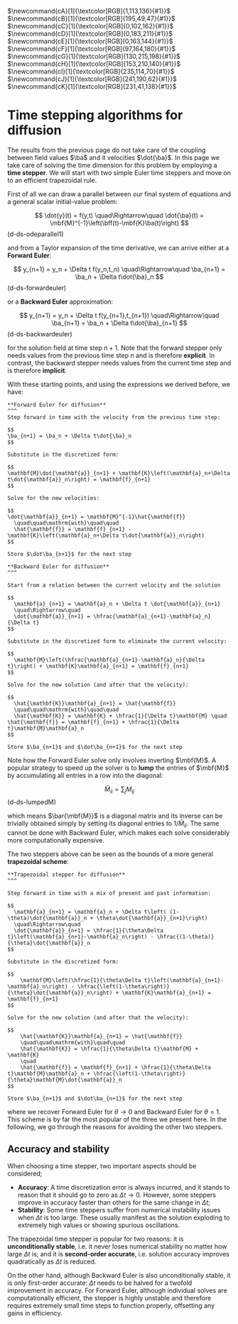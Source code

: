 $\newcommand{\E}{\\[3pt]}$
$\newcommand{\DE}{\\[6pt]}$
$\newcommand{\TE}{\\[9pt]}$
$\newcommand{\QE}{\\[12pt]}$
$\newcommand{\eps}{\varepsilon}$
$\newcommand{\beps}{\boldsymbol\eps}$
$\newcommand{\bsig}{\boldsymbol\sigma}$
$\newcommand{\dbdot}{\,\colon\!}$
$\newcommand{\hint}{\displaystyle\int}$
$\newcommand{\hsum}{\displaystyle\sum}$
$\newcommand{\alert}[1]{{\color{pdcolor9}#1}}$
$\newcommand{\gives}{\quad\Rightarrow\quad}$
$\newcommand{\ud}{\mathrm{d}}$
$\newcommand{\uf}{\mathrm{f}}$
$\newcommand{\bff}{\mathbf{f}}$
$\newcommand{\ba}{\mathbf{a}}$
$\newcommand{\bb}{\mathbf{b}}$
$\newcommand{\bc}{\mathbf{c}}$
$\newcommand{\bh}{\mathbf{h}}$
$\newcommand{\bn}{\mathbf{n}}$
$\newcommand{\bq}{\mathbf{q}}$
$\newcommand{\bt}{\mathbf{t}}$
$\newcommand{\bu}{\mathbf{u}}$
$\newcommand{\bv}{\mathbf{v}}$
$\newcommand{\bw}{\mathbf{w}}$
$\newcommand{\bx}{\mathbf{x}}$
$\newcommand{\bB}{\mathbf{B}}$
$\newcommand{\bD}{\mathbf{D}}$
$\newcommand{\bJ}{\mathbf{J}}$
$\newcommand{\bK}{\mathbf{K}}$
$\newcommand{\bM}{\mathbf{M}}$
$\newcommand{\bN}{\mathbf{N}}$
$\newcommand{\bP}{\mathbf{P}}$
$\newcommand{\bzero}{\mathbf{0}}$
$\newcommand{\pder}[2]{\frac{\partial #1}{\partial #2}}$
$\newcommand{\dder}[2]{\frac{\ud #1}{\ud #2}}$
$\newcommand{\pders}[3]{\frac{\partial^2 #1}{\partial #2 \partial #3}}$
$\newcommand{\lder}[2]{{\ud #1}/{\ud #2}}$
$\newcommand{\lpder}[2]{{\partial #1}/{\partial #2}}$
$\newcommand{\lpders}[3]{{\partial^2 #1}/{\partial #2 \partial #3}}$
$\newcommand{\hfrac}[2]{\displaystyle\frac{#1}{#2}}$
$\newcommand{\lfrac}[2]{{#1}/{#2}}$
$\newcommand{\hpder}[2]{\displaystyle\frac{\partial #1}{\partial #2}}$
$\newcommand{\myVec}[1]{\left\{ \begin{matrix} #1 \end{matrix} \right\}}$
$\newcommand{\myMat}[1]{\left[ \begin{matrix} #1 \end{matrix} \right]}$
$\newcommand{\sym}{\ensuremath{_\mathrm{s}}}$
$\newcommand{\dg}{\ensuremath{^\circ}}$
$\newcommand{\mbf}[1]{\mathbf{#1}}$
$\newcommand{\mrm}[1]{\mathrm{#1}}$
$\newcommand{\bs}[1]{\boldsymbol{#1}}$
$\newcommand{\T}{^\mathrm{T}}$

$\newcommand{cA}[1]{\textcolor[RGB]{1,113,136}{#1}}$
$\newcommand{cB}[1]{\textcolor[RGB]{195,49,47}{#1}}$
$\newcommand{cC}[1]{\textcolor[RGB]{0,102,162}{#1}}$
$\newcommand{cD}[1]{\textcolor[RGB]{0,183,211}{#1}}$
$\newcommand{cE}[1]{\textcolor[RGB]{0,163,144}{#1}}$
$\newcommand{cF}[1]{\textcolor[RGB]{97,164,180}{#1}}$
$\newcommand{cG}[1]{\textcolor[RGB]{130,215,198}{#1}}$
$\newcommand{cH}[1]{\textcolor[RGB]{153,210,140}{#1}}$
$\newcommand{cI}[1]{\textcolor[RGB]{235,114,70}{#1}}$
$\newcommand{cJ}[1]{\textcolor[RGB]{241,190,62}{#1}}$
$\newcommand{cK}[1]{\textcolor[RGB]{231,41,138}{#1}}$

# Time stepping algorithms for diffusion

The results from the previous page do not take care of the coupling between field values $\ba$ and it velocities $\dot{\ba}$. In this page we take care of solving the time dimension for this problem by employing a **time stepper**. We will start with two simple Euler time steppers and move on to an efficient trapezoidal rule.

First of all we can draw a parallel between our final system of equations and a general scalar initial-value problem:

$$
\dot{y}(t) = f(y,t) \quad\Rightarrow\quad \dot{\ba}(t) = \mbf{M}^{-1}\left(\bff(t)-\mbf{K}\ba(t)\right)
$$(d-ds-odeparallel1)

and from a Taylor expansion of the time derivative, we can arrive either at a **Forward Euler**:

$$
y_{n+1} = y_n + \Delta t f(y_n,t_n) \quad\Rightarrow\quad \ba_{n+1} = \ba_n + \Delta t\dot{\ba}_n
$$(d-ds-forwardeuler)

or a **Backward Euler** approximation:

$$
y_{n+1} = y_n + \Delta t f(y_{n+1},t_{n+1}) \quad\Rightarrow\quad \ba_{n+1} = \ba_n + \Delta t\dot{\ba}_{n+1}
$$(d-ds-backwardeuler)

for the solution field at time step $n+1$. Note that the forward stepper only needs values from the previous time step $n$ and is therefore **explicit**. In contrast, the backward stepper needs values from the current time step and is therefore **implicit**.

With these starting points, and using the expressions we derived before, we have:

```{card}
**Forward Euler for diffusion**
^^^
Step forward in time with the velocity from the previous time step:

$$
\ba_{n+1} = \ba_n + \Delta t\dot{\ba}_n
$$

Substitute in the discretized form:

$$
\mathbf{M}\dot{\mathbf{a}}_{n+1} + \mathbf{K}\left(\mathbf{a}_n+\Delta t\dot{\mathbf{a}}_n\right) = \mathbf{f}_{n+1}
$$

Solve for the new velocities:

$$
\dot{\mathbf{a}}_{n+1} = \mathbf{M}^{-1}\hat{\mathbf{f}}
  \quad\quad\mathrm{with}\quad\quad
  \hat{\mathbf{f}} = \mathbf{f}_{n+1} - \mathbf{K}\left(\mathbf{a}_n+\Delta t\dot{\mathbf{a}}_n\right)
$$

Store $\dot\ba_{n+1}$ for the next step
```

```{card}
**Backward Euler for diffusion**
^^^

Start from a relation between the current velocity and the solution

$$
  \mathbf{a}_{n+1} = \mathbf{a}_n + \Delta t \dot{\mathbf{a}}_{n+1}
  \quad\Rightarrow\quad
  \dot{\mathbf{a}}_{n+1} = \hfrac{\mathbf{a}_{n+1}-\mathbf{a}_n}{\Delta t}
$$

Substitute in the discretized form to eliminate the current velocity:

$$
  \mathbf{M}\left(\hfrac{\mathbf{a}_{n+1}-\mathbf{a}_n}{\Delta t}\right) + \mathbf{K}\mathbf{a}_{n+1} = \mathbf{f}_{n+1}
$$

Solve for the new solution (and after that the velocity):

$$
  \hat{\mathbf{K}}\mathbf{a}_{n+1} = \hat{\mathbf{f}}
  \quad\quad\mathrm{with}\quad\quad
  \hat{\mathbf{K}} = \mathbf{K} + \hfrac{1}{\Delta t}\mathbf{M} \quad \hat{\mathbf{f}} = \mathbf{f}_{n+1} + \hfrac{1}{\Delta t}\mathbf{M}\mathbf{a}_n
$$

Store $\ba_{n+1}$ and $\dot\ba_{n+1}$ for the next step

```

Note how the Forward Euler solve only involves inverting $\mbf{M}$. A popular strategy to speed up the solver is to **lump** the entries of $\mbf{M}$ by accumulating all entries in a row into the diagonal:

$$
\bar{M}_{ii} = \displaystyle\sum_jM_{ij}
$$(d-ds-lumpedM)

which means $\bar{\mbf{M}}$ is a diagonal matrix and its inverse can be trivially obtained simply by setting its diagonal entries to $1/\bar{M}_{ii}$. The same cannot be done with Backward Euler, which makes each solve considerably more computationally expensive.

The two steppers above can be seen as the bounds of a more general **trapezoidal scheme**:

```{card}
**Trapezoidal stepper for diffusion**
^^^

Step forward in time with a mix of present and past information:

$$
  \mathbf{a}_{n+1} = \mathbf{a}_n + \Delta t\left( (1-\theta)\dot{\mathbf{a}}_n + \theta\dot{\mathbf{a}}_{n+1}\right)
  \quad\Rightarrow\quad
  \dot{\mathbf{a}}_{n+1} = \hfrac{1}{\theta\Delta t}\left(\mathbf{a}_{n+1}-\mathbf{a}_n\right) - \hfrac{(1-\theta)}{\theta}\dot{\mathbf{a}}_n
$$

Substitute in the discretized form:

$$
    \mathbf{M}\left(\hfrac{1}{\theta\Delta t}\left(\mathbf{a}_{n+1}-\mathbf{a}_n\right) - \hfrac{\left(1-\theta\right)}{\theta}\dot{\mathbf{a}}_n\right) + \mathbf{K}\mathbf{a}_{n+1} = \mathbf{f}_{n+1}
$$

Solve for the new solution (and after that the velocity):

$$
    \hat{\mathbf{K}}\mathbf{a}_{n+1} = \hat{\mathbf{f}}
    \quad\quad\mathrm{with}\quad\quad
    \hat{\mathbf{K}} = \hfrac{1}{\theta\Delta t}\mathbf{M} + \mathbf{K}
    \quad
    \hat{\mathbf{f}} = \mathbf{f}_{n+1} + \hfrac{1}{\theta\Delta t}\mathbf{M}\mathbf{a}_n + \hfrac{\left(1-\theta\right)}{\theta}\mathbf{M}\dot{\mathbf{a}}_n
$$

Store $\ba_{n+1}$ and $\dot\ba_{n+1}$ for the next step

```

where we recover Forward Euler for $\theta\rightarrow 0$ and Backward Euler for $\theta=1$. This scheme is by far the most popular of the three we present here. In the following, we go through the reasons for avoiding the other two steppers.

## Accuracy and stability

When choosing a time stepper, two important aspects should be considered;

- **Accuracy**: A time discretization error is always incurred, and it stands to reason that it should go to zero as $\Delta t\rightarrow 0$. However, some steppers improve in accuracy faster than others for the same change in $\Delta t$;
- **Stability**: Some time steppers suffer from numerical instability issues when $\Delta t$ is too large. These usually manifest as the solution exploding to extremely high values or showing spurious oscillations. 

The trapezoidal time stepper is popular for two reasons: it is **unconditionally stable**, i.e. it never loses numerical stability no matter how large $\Delta t$ is; and it is **second-order accurate**, i.e. solution accuracy improves quadratically as $\Delta t$ is reduced. 

On the other hand, although Backward Euler is also unconditionally stable, it is only first-order accurate: $\Delta t$ needs to be halved for a twofold improvement in accuracy. For Forward Euler, although individual solves are computationally efficient, the stepper is highly unstable and therefore requires extremely small time steps to function properly, offsetting any gains in efficiency.



